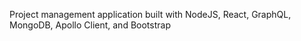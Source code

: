 Project management application built with NodeJS, React, GraphQL, MongoDB, Apollo Client, and Bootstrap



